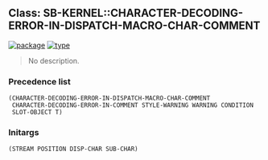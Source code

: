 ## Class: SB-KERNEL::CHARACTER-DECODING-ERROR-IN-DISPATCH-MACRO-CHAR-COMMENT
[![package](https://img.shields.io/badge/Package-SB--KERNEL-5f9ea0.svg?style=social&colorA=999999)](../) [![type](https://img.shields.io/badge/Type-Class-5f9ea0.svg?style=social&colorA=999999)](../#class) 

> No description.

### Precedence list
```
(CHARACTER-DECODING-ERROR-IN-DISPATCH-MACRO-CHAR-COMMENT
 CHARACTER-DECODING-ERROR-IN-COMMENT STYLE-WARNING WARNING CONDITION
 SLOT-OBJECT T)
```
### Initargs
```
(STREAM POSITION DISP-CHAR SUB-CHAR)
```
